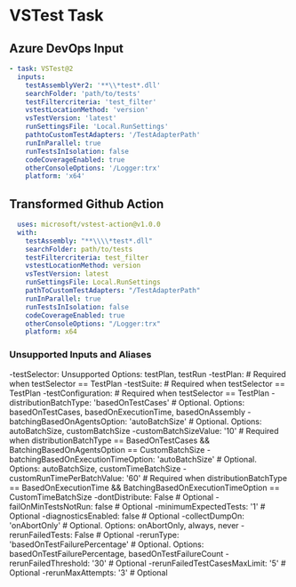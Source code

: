 # VSTest Task

## Azure DevOps Input

```yaml
- task: VSTest@2
  inputs:
    testAssemblyVer2: '**\\*test*.dll'
    searchFolder: 'path/to/tests'
    testFiltercriteria: 'test_filter'
    vstestLocationMethod: 'version'
    vsTestVersion: 'latest'
    runSettingsFile: 'Local.RunSettings'
    pathtoCustomTestAdapters: '/TestAdapterPath'
    runInParallel: true
    runTestsInIsolation: false
    codeCoverageEnabled: true
    otherConsoleOptions: '/Logger:trx'
    platform: 'x64'
```

## Transformed Github Action

```yaml
  uses: microsoft/vstest-action@v1.0.0
  with:
    testAssembly: "**\\\\*test*.dll"
    searchFolder: path/to/tests
    testFiltercriteria: test_filter
    vstestLocationMethod: version
    vsTestVersion: latest
    runSettingsFile: Local.RunSettings
    pathToCustomTestAdapters: "/TestAdapterPath"
    runInParallel: true
    runTestsInIsolation: false
    codeCoverageEnabled: true
    otherConsoleOptions: "/Logger:trx"
    platform: x64
```

### Unsupported Inputs and Aliases

-testSelector:  Unsupported Options: testPlan, testRun
-testPlan: # Required when testSelector == TestPlan
-testSuite: # Required when testSelector == TestPlan
-testConfiguration: # Required when testSelector == TestPlan
-distributionBatchType: 'basedOnTestCases' # Optional. Options: basedOnTestCases, basedOnExecutionTime, basedOnAssembly
-batchingBasedOnAgentsOption: 'autoBatchSize' # Optional. Options: autoBatchSize, customBatchSize
-customBatchSizeValue: '10' # Required when distributionBatchType == BasedOnTestCases && BatchingBasedOnAgentsOption == CustomBatchSize
-batchingBasedOnExecutionTimeOption: 'autoBatchSize' # Optional. Options: autoBatchSize, customTimeBatchSize
-customRunTimePerBatchValue: '60' # Required when distributionBatchType == BasedOnExecutionTime && BatchingBasedOnExecutionTimeOption == CustomTimeBatchSize
-dontDistribute: False # Optional
-failOnMinTestsNotRun: false # Optional
-minimumExpectedTests: '1' # Optional
-diagnosticsEnabled: false # Optional
-collectDumpOn: 'onAbortOnly' # Optional. Options: onAbortOnly, always, never
-rerunFailedTests: False # Optional
-rerunType: 'basedOnTestFailurePercentage' # Optional. Options: basedOnTestFailurePercentage, basedOnTestFailureCount
-rerunFailedThreshold: '30' # Optional
-rerunFailedTestCasesMaxLimit: '5' # Optional
-rerunMaxAttempts: '3' # Optional
